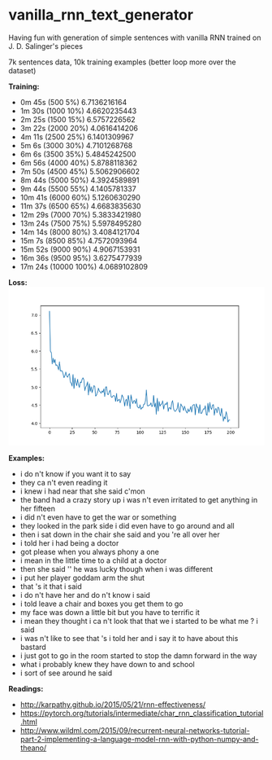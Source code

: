 # vanilla_rnn_text_generator
Having fun with generation of simple sentences with vanilla RNN trained on J. D. Salinger's pieces

7k sentences data, 10k training examples (better loop more over the dataset) 

**Training:**

* 0m 45s (500 5%) 6.7136216164
* 1m 30s (1000 10%) 4.6620235443
* 2m 25s (1500 15%) 6.5757226562
* 3m 22s (2000 20%) 4.0616414206
* 4m 11s (2500 25%) 6.1401309967
* 5m 6s (3000 30%) 4.7101268768
* 6m 6s (3500 35%) 5.4845242500
* 6m 56s (4000 40%) 5.8788118362
* 7m 50s (4500 45%) 5.5062906602
* 8m 44s (5000 50%) 4.3924589891
* 9m 44s (5500 55%) 4.1405781337
* 10m 41s (6000 60%) 5.1260630290
* 11m 37s (6500 65%) 4.6683835630
* 12m 29s (7000 70%) 5.3833421980
* 13m 24s (7500 75%) 5.5978495280
* 14m 14s (8000 80%) 3.4084121704
* 15m 7s (8500 85%) 4.7572093964
* 15m 52s (9000 90%) 4.9067153931
* 16m 36s (9500 95%) 3.6275477939
* 17m 24s (10000 100%) 4.0689102809

**Loss:**
![Loss](Scripts/data/loss_2500_vocab_7k_data_10k_train.png)

**Examples:**
* i do n't know if you want it to say
* they ca n't even reading it
* i knew i had near that she said c'mon
* the band had a crazy story up i was n't even irritated to get anything in her fifteen
* i did n't even have to get the war or something
* they looked in the park side i did even have to go around and all
* then i sat down in the chair she said and you 're all over her
* i told her i had being a doctor
* got please when you always phony a one
* i mean in the little time to a child at a doctor
* then she said '' he was lucky though when i was different
* i put her player goddam arm the shut
* that 's it that i said
* i do n't have her and do n't know i said
* i told leave a chair and boxes you get them to go
* my face was down a little bit but you have to terrific it
* i mean they thought i ca n't look that that we i started to be what me ? i said
* i was n't like to see that 's i told her and i say it to have about this bastard
* i just got to go in the room started to stop the damn forward in the way
* what i probably knew they have down to and school
* i sort of see around he said

**Readings:**
* http://karpathy.github.io/2015/05/21/rnn-effectiveness/
* https://pytorch.org/tutorials/intermediate/char_rnn_classification_tutorial.html
* http://www.wildml.com/2015/09/recurrent-neural-networks-tutorial-part-2-implementing-a-language-model-rnn-with-python-numpy-and-theano/

